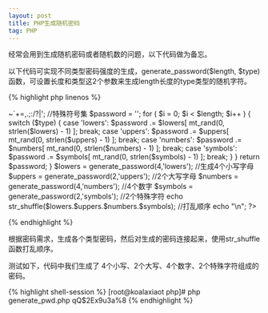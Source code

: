```yaml
---
layout: post
title: PHP生成随机密码
tag: PHP
---
```


经常会用到生成随机密码或者随机数的问题，以下代码做为备忘。

以下代码可实现不同类型密码强度的生成，generate_password($length, $type)函数，可设置长度和类型这2个参数来生成length长度的type类型的随机字符。

{% highlight php linenos %}
<?php
function generate_password($length,$type) {
  $lowers = 'abcdefghijklmnopqrstuvwxyz';   //小写字母集
  $uppers = 'ABCDEFGHIJKLMNOPQRSTUVWXYZ';   //大写字母集
  $numbers = '0123456789';                  //数字集
  $symbols = '!@#$%^&*()-_[]{}<>~`+=,.;:/?|';  //特殊符号集
  $password = '';
  for ( $i = 0; $i < $length; $i++ ) 
  {
    switch ($type) {
      case 'lowers':
        $password .= $lowers[ mt_rand(0, strlen($lowers) - 1) ];
        break;
      case 'uppers':
        $password .= $uppers[ mt_rand(0, strlen($uppers) - 1) ];
        break;
      case 'numbers':
        $password .= $numbers[ mt_rand(0, strlen($numbers) - 1) ];
        break;
      case 'symbols':
        $password .= $symbols[ mt_rand(0, strlen($symbols) - 1) ];
        break;
    }
  }
  return $password;
}
$lowers = generate_password(4,'lowers');               //生成4个小写字母
$uppers = generate_password(2,'uppers');               //2个大写字母
$numbers = generate_password(4,'numbers');             //4个数字
$symbols = generate_password(2,'symbols');             //2个特殊字符
echo str_shuffle($lowers.$uppers.$numbers.$symbols);   //打乱顺序
echo "\n";
?>
{% endhighlight %}

根据密码需求，生成各个类型密码，然后对生成的密码连接起来，使用str_shuffle函数打乱顺序。

测试如下，代码中我们生成了 4个小写、2个大写、4个数字、2个特殊字符组成的密码。

{% highlight shell-session %}
[root@koalaxiaot php]# php generate_pwd.php 
qQ$2Ex9u3a%8
{% endhighlight %}
